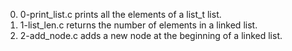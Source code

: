 0. 0-print_list.c prints all the elements of a list_t list.
1. 1-list_len.c returns the number of elements in a linked list.
2. 2-add_node.c adds a new node at the beginning of a linked list.
